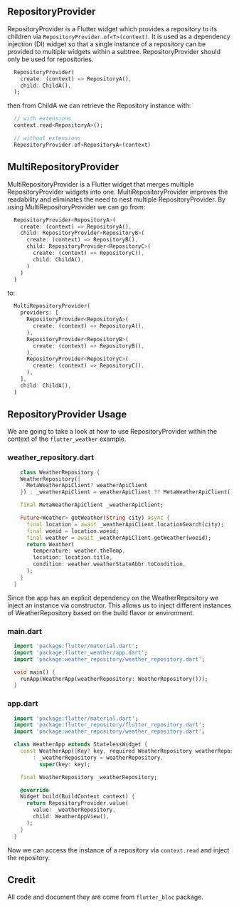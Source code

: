 <!-- 
This README describes the package. If you publish this package to pub.dev,
this README's contents appear on the landing page for your package.

For information about how to write a good package README, see the guide for
[writing package pages](https://dart.dev/guides/libraries/writing-package-pages). 

For general information about developing packages, see the Dart guide for
[creating packages](https://dart.dev/guides/libraries/create-library-packages)
and the Flutter guide for
[developing packages and plugins](https://flutter.dev/developing-packages). 
-->

## RepositoryProvider

RepositoryProvider is a Flutter widget which provides a repository to its children via
`` RepositoryProvider.of<T>(context) ``. It is used as a dependency injection (DI) widget so that a single
instance of a repository can be provided to multiple widgets within a subtree. RepositoryProvider should only be used for repositories.

```dart
  RepositoryProvider(
    create: (context) => RepositoryA(),
    child: ChildA(),
  );
```
then from ChildA we can retrieve the Repository instance with:

```dart
  // with extensions
  context.read<RepositoryA>();

  // without extensions
  RepositoryProvider.of<RepositoryA>(context)
```
## MultiRepositoryProvider

MultiRepositoryProvider is a Flutter widget that merges multiple RepositoryProvider widgets into one. MultiRepositoryProvider improves the readability and eliminates the need to nest multiple RepositoryProvider. By using MultiRepositoryProvider we can go from:

```dart
  RepositoryProvider<RepositoryA>(
    create: (context) => RepositoryA(),
    child: RepositoryProvider<RepositoryB>(
      create: (context) => RepositoryB(),
      child: RepositoryProvider<RepositoryC>(
        create: (context) => RepositoryC(),
        child: ChildA(),
      )
    )
  )
```
  
to:

```dart
  MultiRepositoryProvider(
    providers: [
      RepositoryProvider<RepositoryA>(
        create: (context) => RepositoryA(),
      ),
      RepositoryProvider<RepositoryB>(
        create: (context) => RepositoryB(),
      ),
      RepositoryProvider<RepositoryC>(
        create: (context) => RepositoryC(),
      ),
    ],
    child: ChildA(),
  )
```

## RepositoryProvider Usage

We are going to take a look at how to use RepositoryProvider within the context of the `` flutter_weather `` example.
  
### weather_repository.dart
  
``` dart
    class WeatherRepository {
    WeatherRepository({
      MetaWeatherApiClient? weatherApiClient
    }) : _weatherApiClient = weatherApiClient ?? MetaWeatherApiClient();

    final MetaWeatherApiClient _weatherApiClient;

    Future<Weather> getWeather(String city) async {
      final location = await _weatherApiClient.locationSearch(city);
      final woeid = location.woeid;
      final weather = await _weatherApiClient.getWeather(woeid);
      return Weather(
        temperature: weather.theTemp,
        location: location.title,
        condition: weather.weatherStateAbbr.toCondition,
      );
    }
  }
```
Since the app has an explicit dependency on the WeatherRepository we inject an instance via constructor. This allows us to inject different instances of WeatherRepository based on the build flavor or environment.

### main.dart

``` dart
  import 'package:flutter/material.dart';
  import 'package:flutter_weather/app.dart';
  import 'package:weather_repository/weather_repository.dart';

  void main() {
    runApp(WeatherApp(weatherRepository: WeatherRepository()));
  }
```
  
### app.dart

``` dart
  import 'package:flutter/material.dart';
  import 'package:flutter_repository/flutter_repository.dart';
  import 'package:weather_repository/weather_repository.dart';

  class WeatherApp extends StatelessWidget {
    const WeatherApp({Key? key, required WeatherRepository weatherRepository})
        : _weatherRepository = weatherRepository,
          super(key: key);

    final WeatherRepository _weatherRepository;

    @override
    Widget build(BuildContext context) {
      return RepositoryProvider.value(
        value: _weatherRepository,
        child: WeatherAppView(),
      );
    }
  }
```
  
Now we can access the instance of a repository via `` context.read `` and inject the repository.
  
## Credit
  All code and document they are come from  `` flutter_bloc `` package.
